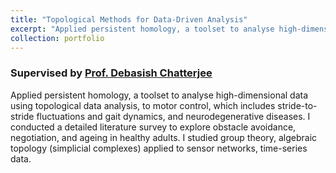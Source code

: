 ```yaml
---
title: "Topological Methods for Data-Driven Analysis"
excerpt: "Applied persistent homology, a toolset to analyse high-dimensional data using topological data analysis, to motor control, which includes stride-to-stride fluctuations and gait dynamics, and neurodegenerative diseases."
collection: portfolio
---
```


### Supervised by [Prof. Debasish Chatterjee](https://www.sc.iitb.ac.in/~chatterjee/master/homepage/index.html)

Applied persistent homology, a toolset to analyse high-dimensional data using topological data analysis, to motor control, which includes stride-to-stride fluctuations and gait dynamics, and neurodegenerative diseases. I conducted a detailed literature survey to explore obstacle avoidance, negotiation, and ageing in healthy adults. I studied group theory, algebraic topology (simplicial complexes) applied to sensor networks, time-series data. 